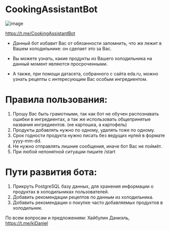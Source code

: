 # CookingAssistantBot

![image](https://user-images.githubusercontent.com/57168013/126201600-541bd4a4-ac91-43ba-9fdd-cb9e605dac44.png)


https://t.me/CookingAssistantBot


- Данный бот избавит Вас от обязанности запомнить, что же лежит в Вашем холодильнике: он сделает это за Вас.

- Вы можете узнать, какие продукты из Вашего холодильника на данный момент являются просроченными.

- А также, при помощи датасета, собранного с сайта eda.ru, можно узнать рецепты с интересующим Вас особым ингредиентом.

# Правила пользования:

1. Прошу Вас быть грамотными, так как бот не обучен распознавать ошибки в ингредиентах, а так же использовать общепринятые названия ингредиентов. (не картошка, а картофель)
2. Продукты добавлять нужно по одному, удалять тоже по одному.
3. Срок годности продукта нужно писать без ведущих нулей в формате yyyy-mm-dd.
4. Не нужно отправлять лишние сообщения, иначе бот Вас не поймёт.
5. При любой непонятной ситуации пишите /start


# Пути развития бота:

1. Прикруть PostgreSQL базу данных, для хранения информации о продуктах в холодильниках пользователей.
2. Добавить рекомендации рецептов по данным из холодильника.
3. Добавить рекомендации о покупке часто добавляемых продуктов в холодильник.


По всем вопросам и предложениям: Хайбулин Даниэль,  https://t.me/kiDaniel
